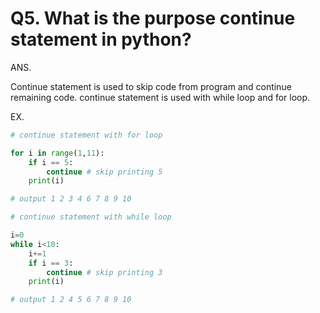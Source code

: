 # Q5. What is the purpose continue statement in python?

ANS.

Continue statement is used to skip code from program and continue remaining code. continue statement is used with while loop and for loop.

EX.

```python
# continue statement with for loop

for i in range(1,11):
    if i == 5:
        continue # skip printing 5
    print(i)

# output 1 2 3 4 6 7 8 9 10
```

```python
# continue statement with while loop

i=0
while i<10:
    i+=1
    if i == 3:
        continue # skip printing 3
    print(i)

# output 1 2 4 5 6 7 8 9 10
```
